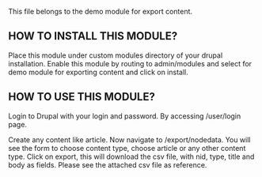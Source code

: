This file belongs to the demo module for export content.

HOW TO INSTALL THIS MODULE?
----------------------------

Place this module under custom modules directory of your drupal installation.
Enable this module by routing to admin/modules and select for demo module for
exporting content and click on install.


HOW TO USE THIS MODULE?
-----------------------

Login to Drupal with your login and password. By accessing /user/login page.

Create any content like article. Now navigate to /export/nodedata.
You will see the form to choose content type, choose article or any other
content type. Click on export, this will download the csv file, with nid, type,
title and body as fields. Please see the attached csv file as reference. 
